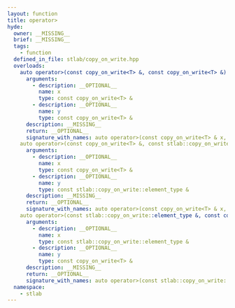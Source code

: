 ```yaml
---
layout: function
title: operator>
hyde:
  owner: __MISSING__
  brief: __MISSING__
  tags:
    - function
  defined_in_file: stlab/copy_on_write.hpp
  overloads:
    auto operator>(const copy_on_write<T> &, const copy_on_write<T> &) -> bool:
      arguments:
        - description: __OPTIONAL__
          name: x
          type: const copy_on_write<T> &
        - description: __OPTIONAL__
          name: y
          type: const copy_on_write<T> &
      description: __MISSING__
      return: __OPTIONAL__
      signature_with_names: auto operator>(const copy_on_write<T> & x, const copy_on_write<T> & y) -> bool
    auto operator>(const copy_on_write<T> &, const stlab::copy_on_write::element_type &) -> bool:
      arguments:
        - description: __OPTIONAL__
          name: x
          type: const copy_on_write<T> &
        - description: __OPTIONAL__
          name: y
          type: const stlab::copy_on_write::element_type &
      description: __MISSING__
      return: __OPTIONAL__
      signature_with_names: auto operator>(const copy_on_write<T> & x, const stlab::copy_on_write::element_type & y) -> bool
    auto operator>(const stlab::copy_on_write::element_type &, const copy_on_write<T> &) -> bool:
      arguments:
        - description: __OPTIONAL__
          name: x
          type: const stlab::copy_on_write::element_type &
        - description: __OPTIONAL__
          name: y
          type: const copy_on_write<T> &
      description: __MISSING__
      return: __OPTIONAL__
      signature_with_names: auto operator>(const stlab::copy_on_write::element_type & x, const copy_on_write<T> & y) -> bool
  namespace:
    - stlab
---
```

